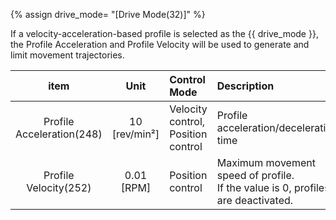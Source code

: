 {% assign drive_mode= "[Drive Mode(32)]" %}

If a velocity-acceleration-based profile is selected as the {{ drive_mode }}, the Profile Acceleration and Profile Velocity will be used to generate and limit movement trajectories.

|              item              | Unit           |   Control Mode                     |          Description                                                           |
|:------------------------------:|:--------------:| :----------------------------------|:-------------------------------------------------------------------------------|
| Profile Acceleration(248)      | 10 [rev/min²]  | Velocity control, Position control |  Profile acceleration/deceleration time                                        |
| Profile Velocity(252)                   | 0.01 [RPM]     | Position control                   |  Maximum movement speed of profile.<br>If the value is 0, profiles are deactivated.  |
